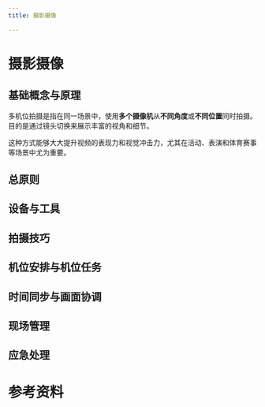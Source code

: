 ```yaml
---
title: 摄影摄像

---
```

# 摄影摄像

## 基础概念与原理

多机位拍摄是指在同一场景中，使用**多个摄像机**从**不同角度**或**不同位置**同时拍摄。目的是通过镜头切换来展示丰富的视角和细节。

这种方式能够大大提升视频的表现力和视觉冲击力，尤其在活动、表演和体育赛事等场景中尤为重要。

## 总原则

## 设备与工具

## 拍摄技巧

## 机位安排与机位任务

## 时间同步与画面协调

## 现场管理

## 应急处理

# 参考资料